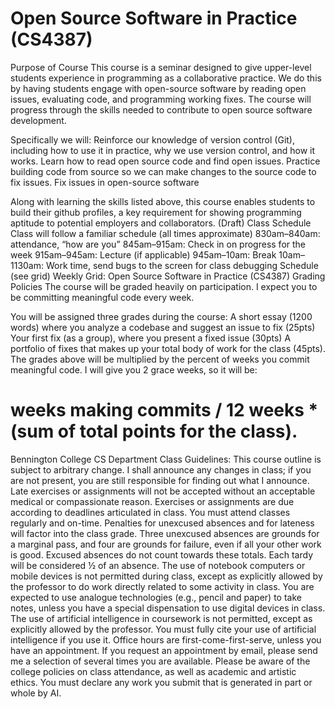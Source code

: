 <h1>Open Source Software in Practice (CS4387)</h1>

Purpose of Course
This course is a seminar designed to give upper-level students experience in programming as a collaborative practice. We do this by having students engage with open-source software by reading open issues, evaluating code, and programming working fixes. The course will progress through the skills needed to contribute to open source software development. 

Specifically we will:
Reinforce our knowledge of version control (Git), including how to use it in practice, why we use version control, and how it works.
Learn how to read open source code and find open issues.
Practice building code from source so we can make changes to the source code to fix issues.
Fix issues in open-source software


Along with learning the skills listed above, this course enables students to build their github profiles, a key requirement for showing programming aptitude to potential employers and collaborators.
(Draft) Class Schedule
Class will follow a familiar schedule (all times approximate)
830am–840am: attendance, “how are you”
845am–915am: Check in on progress for the week
915am–945am: Lecture (if applicable)
945am–10am: Break
10am–1130am: Work time, send bugs to the screen for class debugging
Schedule (see grid)
Weekly Grid: Open Source Software in Practice (CS4387)
Grading Policies
The course will be graded heavily on participation. I expect you to be committing meaningful code every week. 

You will be assigned three grades during the course:
A short essay (1200 words) where you analyze a codebase and suggest an issue to fix (25pts)
Your first fix (as a group), where you present a fixed issue (30pts)
A portfolio of fixes that makes up your total body of work for the class (45pts).
The grades above will be multiplied by the percent of weeks you commit meaningful code. I will give you 2 grace weeks, so it will be:
 # weeks making commits / 12 weeks * (sum of total points for the class).

Bennington College CS Department Class Guidelines:
This course outline is subject to arbitrary change. I shall announce any changes in class; if you are not present, you are still responsible for finding out what I announce.
Late exercises or assignments will not be accepted without an acceptable medical or compassionate reason. Exercises or assignments are due according to deadlines articulated in class.
You must attend classes regularly and on-time. Penalties for unexcused absences and for lateness will factor into the class grade. Three unexcused absences are grounds for a marginal pass, and four are grounds for failure, even if all your other work is good. Excused absences do not count towards these totals. Each tardy will be considered ½ of an absence.
The use of notebook computers or mobile devices is not permitted during class, except as explicitly allowed by the professor to do work directly related to some activity in class. You are expected to use analogue technologies (e.g., pencil and paper) to take notes, unless you have a special dispensation to use digital devices in class.
The use of artificial intelligence in coursework is not permitted, except as explicitly allowed by the professor. You must fully cite your use of artificial intelligence if you use it.
Office hours are first-come-first-serve, unless you have an appointment. If you request an appointment by email, please send me a selection of several times you are available.
Please be aware of the college policies on class attendance, as well as academic and artistic ethics. You must declare any work you submit that is generated in part or whole by AI.

